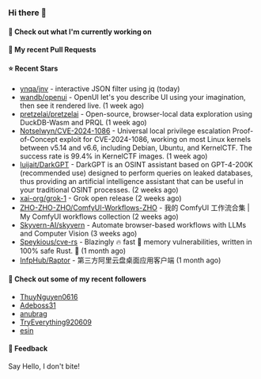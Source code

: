 ### Hi there 👋

#### 👷 Check out what I'm currently working on

#### 🔨 My recent Pull Requests


#### ⭐ Recent Stars

- [ynqa/jnv](https://github.com/ynqa/jnv) - interactive JSON filter using jq (today)
- [wandb/openui](https://github.com/wandb/openui) - OpenUI let&#39;s you describe UI using your imagination, then see it rendered live. (1 week ago)
- [pretzelai/pretzelai](https://github.com/pretzelai/pretzelai) - Open-source, browser-local data exploration using DuckDB-Wasm and PRQL (1 week ago)
- [Notselwyn/CVE-2024-1086](https://github.com/Notselwyn/CVE-2024-1086) - Universal local privilege escalation Proof-of-Concept exploit for CVE-2024-1086, working on most Linux kernels between v5.14 and v6.6, including Debian, Ubuntu, and KernelCTF. The success rate is 99.4% in KernelCTF images. (1 week ago)
- [luijait/DarkGPT](https://github.com/luijait/DarkGPT) - DarkGPT is an OSINT assistant based on GPT-4-200K (recommended use) designed to perform queries on leaked databases, thus providing an artificial intelligence assistant that can be useful in your traditional OSINT processes. (2 weeks ago)
- [xai-org/grok-1](https://github.com/xai-org/grok-1) - Grok open release (2 weeks ago)
- [ZHO-ZHO-ZHO/ComfyUI-Workflows-ZHO](https://github.com/ZHO-ZHO-ZHO/ComfyUI-Workflows-ZHO) - 我的 ComfyUI 工作流合集 | My ComfyUI workflows collection (2 weeks ago)
- [Skyvern-AI/skyvern](https://github.com/Skyvern-AI/skyvern) - Automate browser-based workflows with LLMs and Computer Vision (3 weeks ago)
- [Speykious/cve-rs](https://github.com/Speykious/cve-rs) - Blazingly 🔥 fast 🚀 memory vulnerabilities, written in 100% safe Rust. 🦀 (1 month ago)
- [InfpHub/Raptor](https://github.com/InfpHub/Raptor) - 第三方阿里云盘桌面应用客户端 (1 month ago)

#### 👯 Check out some of my recent followers

- [ThuyNguyen0616](https://github.com/ThuyNguyen0616)
- [Adeboss31](https://github.com/Adeboss31)
- [anubrag](https://github.com/anubrag)
- [TryEverything920609](https://github.com/TryEverything920609)
- [esin](https://github.com/esin)

#### 💬 Feedback

Say Hello, I don't bite!